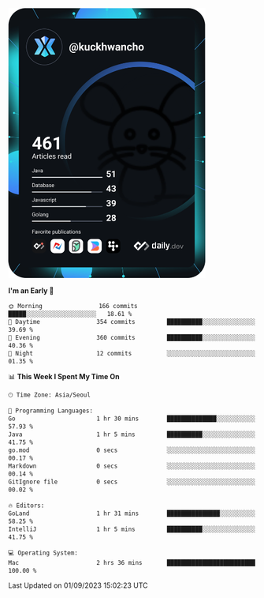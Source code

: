 <a href="https://app.daily.dev/kuckhwancho"><img src="https://github.com/kuckjwi0928/kuckjwi0928/blob/master/devcard.svg" width="400" alt="Kuckjwi Devcard"/></a>

<!--START_SECTION:waka-->
**I'm an Early 🐤** 

```text
🌞 Morning                166 commits         █████░░░░░░░░░░░░░░░░░░░░   18.61 % 
🌆 Daytime                354 commits         ██████████░░░░░░░░░░░░░░░   39.69 % 
🌃 Evening                360 commits         ██████████░░░░░░░░░░░░░░░   40.36 % 
🌙 Night                  12 commits          ░░░░░░░░░░░░░░░░░░░░░░░░░   01.35 % 
```


📊 **This Week I Spent My Time On** 

```text
🕑︎ Time Zone: Asia/Seoul

💬 Programming Languages: 
Go                       1 hr 30 mins        ██████████████░░░░░░░░░░░   57.93 % 
Java                     1 hr 5 mins         ██████████░░░░░░░░░░░░░░░   41.75 % 
go.mod                   0 secs              ░░░░░░░░░░░░░░░░░░░░░░░░░   00.17 % 
Markdown                 0 secs              ░░░░░░░░░░░░░░░░░░░░░░░░░   00.14 % 
GitIgnore file           0 secs              ░░░░░░░░░░░░░░░░░░░░░░░░░   00.02 % 

🔥 Editors: 
GoLand                   1 hr 31 mins        ███████████████░░░░░░░░░░   58.25 % 
IntelliJ                 1 hr 5 mins         ██████████░░░░░░░░░░░░░░░   41.75 % 

💻 Operating System: 
Mac                      2 hrs 36 mins       █████████████████████████   100.00 % 
```


 Last Updated on 01/09/2023 15:02:23 UTC
<!--END_SECTION:waka-->
